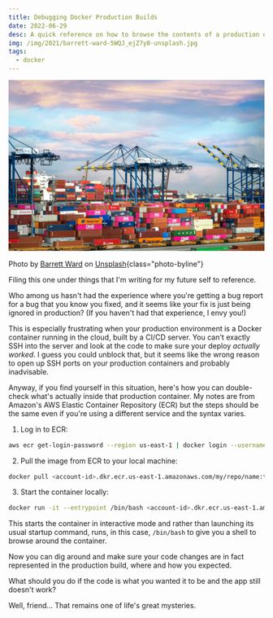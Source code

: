 ```yaml
---
title: Debugging Docker Production Builds
date: 2022-06-29
desc: A quick reference on how to browse the contents of a production docker image
img: /img/2021/barrett-ward-5WQJ_ejZ7y8-unsplash.jpg
tags:
  - docker
---
```


![Shipping containers in a busy port](/img/2021/barrett-ward-5WQJ_ejZ7y8-unsplash.jpg)

Photo by <a href="https://unsplash.com/@barrettward?utm_source=unsplash&utm_medium=referral&utm_content=creditCopyText">Barrett Ward</a> on <a href="https://unsplash.com/s/photos/container?utm_source=unsplash&utm_medium=referral&utm_content=creditCopyText">Unsplash</a>{class="photo-byline"}

Filing this one under things that I'm writing for my future self to reference.

Who among us hasn't had the experience where you're getting a bug report for a bug that you know you fixed, and it seems like your fix is just being ignored in production? (If you haven't had that experience, I envy you!)

This is especially frustrating when your production environment is a Docker container running in the cloud, built by a CI/CD server. You can't exactly SSH into the server and look at the code to make sure your deploy _actually worked_. I guess you could unblock that, but it seems like the wrong reason to open up SSH ports on your production containers and probably inadvisable.

Anyway, if you find yourself in this situation, here's how you can double-check what's actually inside that production container. My notes are from Amazon's AWS Elastic Container Repository (ECR) but the steps should be the same even if you're using a different service and the syntax varies.

1. Log in to ECR:

```bash
aws ecr get-login-password --region us-east-1 | docker login --username AWS --password-stdin <account-id>.dkr.ecr.us-east-1.amazonaws.com
```

2. Pull the image from ECR to your local machine:

```bash
docker pull <account-id>.dkr.ecr.us-east-1.amazonaws.com/my/repo/name:tagname
```

3. Start the container locally:

```bash
docker run -it --entrypoint /bin/bash <account-id>.dkr.ecr.us-east-1.amazonaws.com/my/repo/name:tagname
```

This starts the container in interactive mode and rather than launching its usual startup command, runs, in this case, `/bin/bash` to give you a shell to browse around the container.

Now you can dig around and make sure your code changes are in fact represented in the production build, where and how you expected.

What should you do if the code is what you wanted it to be and the app still doesn't work?

Well, friend... That remains one of life's great mysteries.
